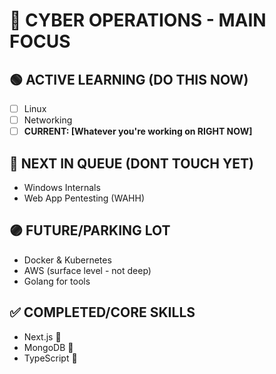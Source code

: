 # 🎯 CYBER OPERATIONS - MAIN FOCUS

## 🟢 ACTIVE LEARNING (DO THIS NOW)
- [ ] Linux
- [ ] Networking
- [ ] **CURRENT: [Whatever you're working on RIGHT NOW]**

## 🔵 NEXT IN QUEUE (DONT TOUCH YET)
- Windows Internals
- Web App Pentesting (WAHH)

## 🟣 FUTURE/PARKING LOT  
- Docker & Kubernetes
- AWS (surface level - not deep)
- Golang for tools

## ✅ COMPLETED/CORE SKILLS
- Next.js 🎯
- MongoDB 🎯
- TypeScript 🎯
